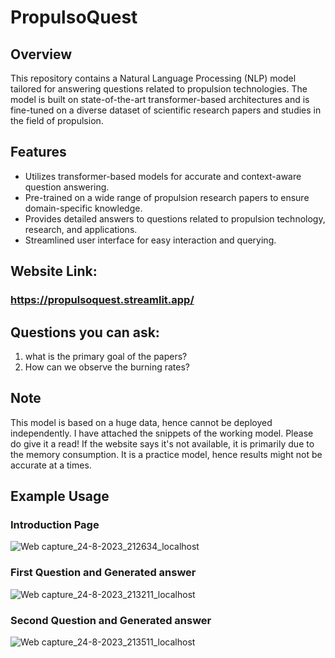 # PropulsoQuest

## Overview

This repository contains a Natural Language Processing (NLP) model tailored for answering questions related to propulsion technologies. The model is built on state-of-the-art transformer-based architectures and is fine-tuned on a diverse dataset of scientific research papers and studies in the field of propulsion.

## Features

- Utilizes transformer-based models for accurate and context-aware question answering.
- Pre-trained on a wide range of propulsion research papers to ensure domain-specific knowledge.
- Provides detailed answers to questions related to propulsion technology, research, and applications.
- Streamlined user interface for easy interaction and querying.

## Website Link:
### https://propulsoquest.streamlit.app/

## Questions you can ask:
1. what is the primary goal of the papers?
2. How can we observe the burning rates?

## Note

This model is based on a huge data, hence cannot be deployed independently. 
I have attached the snippets of the working model. Please do give it a read!
If the website says it's not available, it is primarily due to the memory consumption. 
It is a practice model, hence results might not be accurate at a times.

## Example Usage
### Introduction Page
![Web capture_24-8-2023_212634_localhost](https://github.com/nshakhapur/Propulsion_Answering_NLP_Model/assets/96770503/3bf68486-afff-41c6-a874-71eff9a58d70)
### First Question and Generated answer
![Web capture_24-8-2023_213211_localhost](https://github.com/nshakhapur/Propulsion_Answering_NLP_Model/assets/96770503/6c619564-c7d1-49b9-aa5f-4417044967e7)
### Second Question and Generated answer
![Web capture_24-8-2023_213511_localhost](https://github.com/nshakhapur/Propulsion_Answering_NLP_Model/assets/96770503/364883fd-f199-47ea-9598-5f539ce7bf7b)


